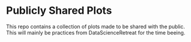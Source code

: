# Publicly Shared Plots
This repo contains a collection of plots made to be shared with the public.  
This will mainly be practices from DataScienceRetreat for the time beeing.
